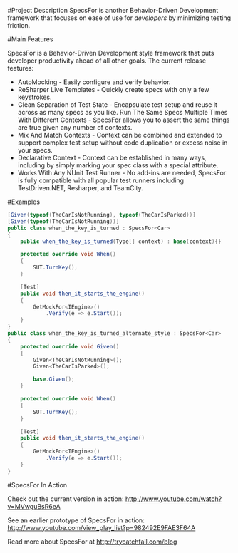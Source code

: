 #Project Description
SpecsFor is another Behavior-Driven Development framework that focuses on ease of use for *developers* by minimizing testing friction.

#Main Features

SpecsFor is a Behavior-Driven Development style framework that puts developer productivity ahead of all other goals.  The current release features:

* AutoMocking - Easily configure and verify behavior.
* ReSharper Live Templates - Quickly create specs with only a few keystrokes.
* Clean Separation of Test State - Encapsulate test setup and reuse it across as many specs as you like.
Run The Same Specs Multiple Times With Different Contexts - SpecsFor allows you to assert the same things are true given any number of contexts.
* Mix And Match Contexts - Context can be combined and extended to support complex test setup without code duplication or excess noise in your specs.
* Declarative Context - Context can be established in many ways, including by simply marking your spec class with a special attribute.
* Works With Any NUnit Test Runner - No add-ins are needed, SpecsFor is fully compatible with all popular test runners including TestDriven.NET, Resharper, and TeamCity. 

#Examples

```csharp
[Given(typeof(TheCarIsNotRunning), typeof(TheCarIsParked))]
[Given(typeof(TheCarIsNotRunning))]
public class when_the_key_is_turned : SpecsFor<Car>
{
    public when_the_key_is_turned(Type[] context) : base(context){}

    protected override void When()
    {
        SUT.TurnKey();
    }

    [Test]
    public void then_it_starts_the_engine()
    {
        GetMockFor<IEngine>()
            .Verify(e => e.Start());
    }
}
public class when_the_key_is_turned_alternate_style : SpecsFor<Car>
{
    protected override void Given()
    {
        Given<TheCarIsNotRunning>();
        Given<TheCarIsParked>();

        base.Given();
    }

    protected override void When()
    {
        SUT.TurnKey();
    }

    [Test]
    public void then_it_starts_the_engine()
    {
        GetMockFor<IEngine>()
            .Verify(e => e.Start());
    }
}
```

#SpecsFor In Action

Check out the current version in action: http://www.youtube.com/watch?v=MVwguBsR6eA

See an earlier prototype of SpecsFor in action: http://www.youtube.com/view_play_list?p=982492E9FAE3F64A

Read more about SpecsFor at http://trycatchfail.com/blog